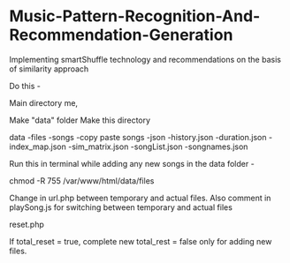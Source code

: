 # Music-Pattern-Recognition-And-Recommendation-Generation
Implementing smartShuffle technology and recommendations on the basis of similarity approach

Do this -

Main directory me, 

Make "data" folder
Make this directory 

data 
  -files
      -songs
        -copy paste songs 
  -json
     -history.json
     -duration.json
     -index_map.json
     -sim_matrix.json
     -songList.json
     -songnames.json

Run this in terminal while adding any new songs in the data folder - 

chmod -R 755 /var/www/html/data/files

Change in url.php between temporary and actual files. 
Also comment in playSong.js for switching between temporary and actual files


reset.php

If total_reset = true, complete new
total_rest = false only for adding new files.
